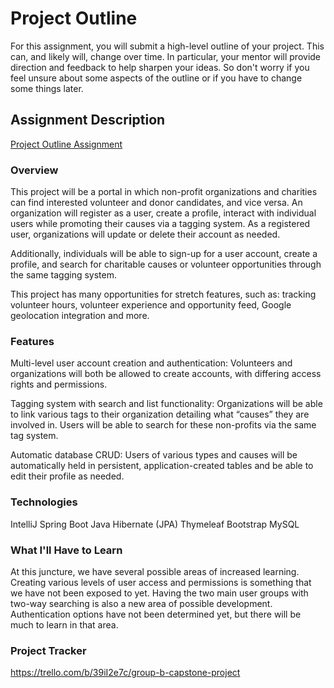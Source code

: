 # Project Outline
For this assignment, you will submit a high-level outline of your project. This can, and likely will, change over time. In particular, your mentor will provide direction and feedback to help sharpen your ideas. So don't worry if you feel unsure about some aspects of the outline or if you have to change some things later.

## Assignment Description
[Project Outline Assignment](https://education.launchcode.org/liftoff/modules/assignments/project-outline)

### Overview

This project will be a portal in which non-profit organizations and charities can find interested volunteer and donor candidates, and vice versa. An organization will register as a user, create a profile, interact with individual users while promoting their causes via a tagging system. As a registered user, organizations will update or delete their account as needed.

Additionally, individuals will be able to sign-up for a user account, create a profile, and search for charitable causes or volunteer opportunities through the same tagging system.

This project has many opportunities for stretch features, such as: tracking volunteer hours, volunteer experience and opportunity feed, Google geolocation integration and more.

### Features

Multi-level user account creation and authentication: Volunteers and organizations will both be allowed to create accounts, with differing access rights and permissions.

Tagging system with search and list functionality: Organizations will be able to link various tags to their organization detailing what “causes” they are involved in. Users will be able to search for these non-profits via the same tag system.

Automatic database CRUD: Users of various types and causes will be automatically held in persistent, application-created tables and be able to edit their profile as needed.

### Technologies

IntelliJ
Spring Boot
Java
Hibernate (JPA)
Thymeleaf
Bootstrap
MySQL

### What I'll Have to Learn

At this juncture, we have several possible areas of increased learning. Creating various levels of user access and permissions is something that we have not been exposed to yet. Having the two main user groups with two-way searching is also a new area of possible development. Authentication options have not been determined yet, but there will be much to learn in that area.

### Project Tracker

https://trello.com/b/39iI2e7c/group-b-capstone-project

